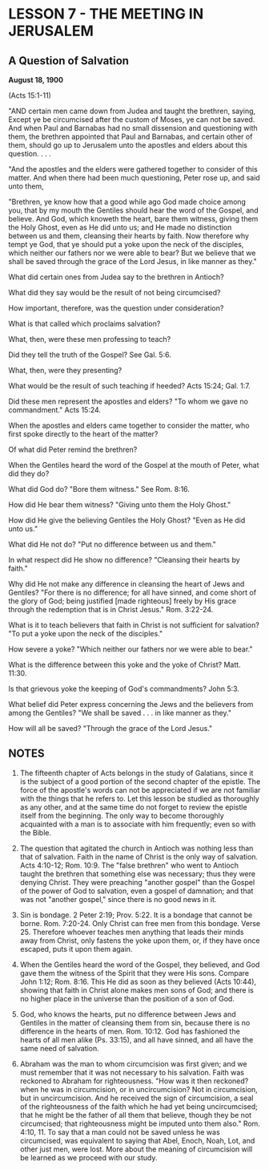 # LESSON 7 - THE MEETING IN JERUSALEM
## A Question of Salvation

**August 18, 1900**

(Acts 15:1-11)

"AND certain men came down from Judea and taught the brethren, saying, Except ye be circumcised after the custom of Moses, ye can not be saved. And when Paul and Barnabas had no small dissension and questioning with them, the brethren appointed that Paul and Barnabas, and certain other of them, should go up to Jerusalem unto the apostles and elders about this question. . . .

"And the apostles and the elders were gathered together to consider of this matter. And when there had been much questioning, Peter rose up, and said unto them,

"Brethren, ye know how that a good while ago God made choice among you, that by my mouth the Gentiles should hear the word of the Gospel, and believe. And God, which knoweth the heart, bare them witness, giving them the Holy Ghost, even as He did unto us; and He made no distinction between us and them, cleansing their hearts by faith. Now therefore why tempt ye God, that ye should put a yoke upon the neck of the disciples, which neither our fathers nor we were able to bear? But we believe that we shall be saved through the grace of the Lord Jesus, in like manner as they."

What did certain ones from Judea say to the brethren in Antioch?

What did they say would be the result of not being circumcised?

How important, therefore, was the question under consideration?

What is that called which proclaims salvation?

What, then, were these men professing to teach?

Did they tell the truth of the Gospel? See Gal. 5:6.

What, then, were they presenting?

What would be the result of such teaching if heeded? Acts 15:24; Gal. 1:7.

Did these men represent the apostles and elders?
"To whom we gave no commandment." Acts 15:24.

When the apostles and elders came together to consider the matter, who first spoke directly to the heart of the matter?

Of what did Peter remind the brethren?

When the Gentiles heard the word of the Gospel at the mouth of Peter, what did they do?

What did God do?
"Bore them witness." See Rom. 8:16.

How did He bear them witness?
"Giving unto them the Holy Ghost."

How did He give the believing Gentiles the Holy Ghost?
"Even as He did unto us."

What did He not do?
"Put no difference between us and them."

In what respect did He show no difference?
"Cleansing their hearts by faith."

Why did He not make any difference in cleansing the heart of Jews and Gentiles?
"For there is no difference; for all have sinned, and come short of the glory of God; being justified [made righteous] freely by His grace through the redemption that is in Christ Jesus." Rom. 3:22-24.

What is it to teach believers that faith in Christ is not sufficient for salvation?
"To put a yoke upon the neck of the disciples."

How severe a yoke?
"Which neither our fathers nor we were able to bear."

What is the difference between this yoke and the yoke of Christ? Matt. 11:30.

Is that grievous yoke the keeping of God's commandments? John 5:3.

What belief did Peter express concerning the Jews and the believers from among the Gentiles?
"We shall be saved . . . in like manner as they."

How will all be saved?
"Through the grace of the Lord Jesus."

## NOTES

1. The fifteenth chapter of Acts belongs in the study of Galatians, since it is the subject of a good portion of the second chapter of the epistle. The force of the apostle's words can not be appreciated if we are not familiar with the things that he refers to. Let this lesson be studied as thoroughly as any other, and at the same time do not forget to review the epistle itself from the beginning. The only way to become thoroughly acquainted with a man is to associate with him frequently; even so with the Bible.

2. The question that agitated the church in Antioch was nothing less than that of salvation. Faith in the name of Christ is the only way of salvation. Acts 4:10-12; Rom. 10:9. The "false brethren" who went to Antioch taught the brethren that something else was necessary; thus they were denying Christ. They were preaching "another gospel" than the Gospel of the power of God to salvation, even a gospel of damnation; and that was not "another gospel," since there is no good news in it.

3. Sin is bondage. 2 Peter 2:19; Prov. 5:22. It is a bondage that cannot be borne. Rom. 7:20-24. Only Christ can free men from this bondage. Verse 25. Therefore whoever teaches men anything that leads their minds away from Christ, only fastens the yoke upon them, or, if they have once escaped, puts it upon them again.

4. When the Gentiles heard the word of the Gospel, they believed, and God gave them the witness of the Spirit that they were His sons. Compare John 1:12; Rom. 8:16. This He did as soon as they believed (Acts 10:44), showing that faith in Christ alone makes men sons of God; and there is no higher place in the universe than the position of a son of God.

5. God, who knows the hearts, put no difference between Jews and Gentiles in the matter of cleansing them from sin, because there is no difference in the hearts of men. Rom. 10:12. God has fashioned the hearts of all men alike (Ps. 33:15), and all have sinned, and all have the same need of salvation.

6. Abraham was the man to whom circumcision was first given; and we must remember that it was not necessary to his salvation. Faith was reckoned to Abraham for righteousness. "How was it then reckoned? when he was in circumcision, or in uncircumcision? Not in circumcision, but in uncircumcision. And he received the sign of circumcision, a seal of the righteousness of the faith which he had yet being uncircumcised; that he might be the father of all them that believe, though they be not circumcised; that righteousness might be imputed unto them also." Rom. 4:10, 11. To say that a man could not be saved unless he was circumcised, was equivalent to saying that Abel, Enoch, Noah, Lot, and other just men, were lost. More about the meaning of circumcision will be learned as we proceed with our study.